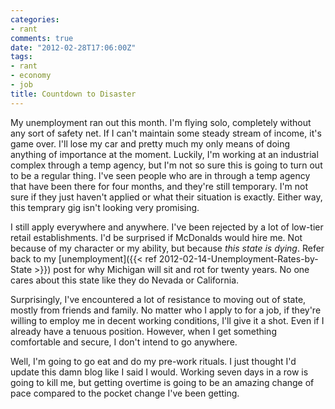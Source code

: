 ```yaml
---
categories:
- rant
comments: true
date: "2012-02-28T17:06:00Z"
tags:
- rant
- economy
- job
title: Countdown to Disaster
---
```


My unemployment ran out this month. I'm flying solo, completely without any sort
of safety net. If I can't maintain some steady stream of income, it's game over.
I'll lose my car and pretty much my only means of doing anything of importance
at the moment. Luckily, I'm working at an industrial complex through a temp
agency, but I'm not so sure this is going to turn out to be a regular thing.
I've seen people who are in through a temp agency that have been there for four
months, and they're still temporary. I'm not sure if they just haven't applied
or what their situation is exactly. Either way, this temprary gig isn't looking
very promising.

I still apply everywhere and anywhere. I've been rejected by a lot of low-tier
retail establishments. I'd be surprised if McDonalds would hire me. Not because
of my character or my ability, but because *this state is dying*. Refer back to
my [unemployment]({{< ref 2012-02-14-Unemployment-Rates-by-State >}})
post for why Michigan will sit and rot for twenty years. No one cares about this
state like they do Nevada or California.

Surprisingly, I've encountered a lot of resistance to moving out of state,
mostly from friends and family. No matter who I apply to for a job, if they're
willing to employ me in decent working conditions, I'll give it a shot. Even if
I already have a tenuous position. However, when I get something comfortable and
secure, I don't intend to go anywhere.

Well, I'm going to go eat and do my pre-work rituals. I just thought I'd update
this damn blog like I said I would. Working seven days in a row is going to kill
me, but getting overtime is going to be an amazing change of pace compared to
the pocket change I've been getting.
